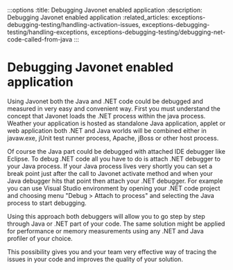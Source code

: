 :::options
:title: Debugging Javonet enabled application
:description: Debugging Javonet enabled application
:related_articles: exceptions-debugging-testing/handling-activation-issues, exceptions-debugging-testing/handling-exceptions, exceptions-debugging-testing/debugging-net-code-called-from-java
:::

# Debugging Javonet enabled application  
  
Using Javonet both the Java and .NET code could be debugged and measured in very easy and convenient way. First you must understand the concept that Javonet loads the .NET process within the java process. Weather your application is hosted as standalone Java application, applet or web application both .NET and Java worlds will be combined either in javaw.exe, jUnit test runner process, Apache, jBoss or other host process.
  
Of course the Java part could be debugged with attached IDE debugger like Eclipse. To debug .NET code all you have to do is attach .NET debugger to your Java process. If your Java process lives very shortly you can set a break point just after the call to Javonet activate method and when your Java debugger hits that point then attach your .NET debugger. For example you can use Visual Studio environment by opening your .NET code project and choosing menu "Debug > Attach to process" and selecting the Java process to start debugging.  
  
Using this approach both debuggers will allow you to go step by step through Java or .NET part of your code. The same solution might be applied for performance or memory measurements using any .NET and Java profiler of your choice.  
  
This possibility gives you and your team very effective way of tracing the issues in your code and improves the quality of your solution.  
  